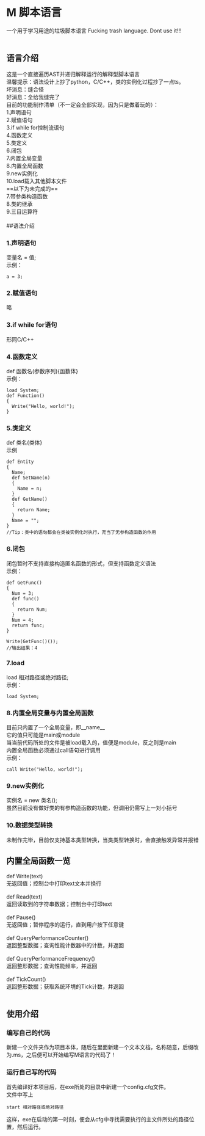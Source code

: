 # M 脚本语言
一个用于学习用途的垃圾脚本语言  Fucking trash language. Dont use it!!!<br />
<br />
## 语言介绍<br />
这是一个直接遍历AST并递归解释运行的解释型脚本语言<br />
温馨提示：语法设计上抄了python，C/C++，类的实例化过程抄了一点ts。<br />
坏消息：缝合怪<br />
好消息：全给我缝完了<br />
目前的功能制作清单（不一定会全部实现，因为只是做着玩的）：<br />
1.声明语句<br />
2.赋值语句<br />
3.if while for控制流语句<br />
4.函数定义<br />
5.类定义<br />
6.闭包<br />
7.内置全局变量<br />
8.内置全局函数<br />
9.new实例化<br />
10.load载入其他脚本文件<br />
==以下为未完成的==<br />
7.带参类构造函数<br />
8.类的继承<br />
9.三目运算符<br />
<br />
##语法介绍
### 1.声明语句<br />
变量名 = 值;<br />
示例：<br />
```
a = 3;
```
### 2.赋值语句<br />
略
### 3.if while for语句<br />
形同C/C++
### 4.函数定义<br />
def 函数名(参数序列){函数体}<br />
示例：
```
load System;
def Function()
{
  Write("Hello, world!");
}
```
### 5.类定义<br />
def 类名{类体}<br />
示例
```
def Entity
{
  Name;
  def SetName(n)
  {
    Name = n;
  }
  def GetName()
  {
    return Name;
  }
  Name = "";
}
//Tip：类中的语句都会在类被实例化时执行，充当了无参构造函数的作用
```
### 6.闭包<br />
闭包暂时不支持直接构造匿名函数的形式，但支持函数定义语法<br />
示例：
```
def GetFunc()
{
  Num = 3;
  def func()
  {
    return Num;
  }
  Num = 4;
  return func;
}

Write(GetFunc()());
//输出结果：4
```
### 7.load<br />
load 相对路径或绝对路径;<br />
示例：
```
load System;
```
### 8.内置全局变量与内置全局函数<br />
目前只内置了一个全局变量，即__name__<br />
它的值只可能是main或module<br />
当当前代码所处的文件是被load载入的，值便是module，反之则是main<br />
内置全局函数必须通过call语句进行调用<br />
示例：
```
call Write("Hello, world!");
```
### 9.new实例化<br />
实例名 = new 类名();<br />
虽然目前没有做好类的有参构造函数的功能，但调用仍需写上一对小括号
### 10.数据类型转换<br />
未制作完毕，目前仅支持基本类型转换，当类类型转换时，会直接触发异常并报错<br />

## 内置全局函数一览<br />
def Write(text)<br />
无返回值；控制台中打印text文本并换行<br /><br />
def Read(text)<br />
返回读取到的字符串数据；控制台中打印text<br /><br />
def Pause()<br />
无返回值；暂停程序的运行，直到用户按下任意键<br /><br />
def QueryPerformanceCounter()<br />
返回整型数据；查询性能计数器中的计数，并返回<br /><br />
def QueryPerformanceFrequency()<br />
返回整形数据；查询性能频率，并返回<br /><br />
def TickCount()<br />
返回整形数据；获取系统环境的Tick计数，并返回<br /><br />

## 使用介绍
### 编写自己的代码<br />
新建一个文件夹作为项目本体，随后在里面新建一个文本文档，名称随意，后缀改为.ms，之后便可以开始编写M语言的代码了！<br />
### 运行自己写的代码<br />
首先编译好本项目后，在exe所处的目录中新建一个config.cfg文件。<br />
文件中写上
```
start 相对路径或绝对路径
```
这样，exe在启动的第一时刻，便会从cfg中寻找需要执行的主文件所处的路径位置，然后运行。<br />
